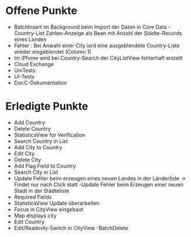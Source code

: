 #  Offene Punkte

- BatchInsert im Background beim Import der Daten in Core Data
-Country-List Zahlen-Anzeige als Bean mit Anzahl der Städte-Records eines Landes
- Fehler : Bei Anwahl einer City iord eine ausgeblendete Country-Liste wieder eingeblendet (Column 1)
- Im iPhone wird bei Country-Search der CityListView fehlerhaft erstellt
- Cloud Exchange
- UniTests
- UI-Tests
- DocC-Dokumentation

# Erledigte Punkte

- Add Country
- Delete Country
- StatisticsView for Verification
- Search Country in List
- Add City to Country
- Edit City
- Delete City
- Add Flag Field to Country
- Search City in List
- Update Fehler beim erzeugen eines neuen Landes in der Länderliste -> Findet nur nach Click statt
 -Update Fehler beim Erzeugen einer neuen Stadt in der Städteliste
 - Required Fields
- StatisticsView Update überarbeiten 
- Focus  in CityView eingebaut
- Map displays city 
- Edit Country 
- Edit/Readonly-Switch in CityView
-BatchDelete
